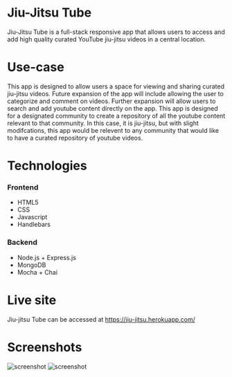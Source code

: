 # Jiu-Jitsu Tube

Jiu-Jitsu Tube is a full-stack responsive app that allows users to access and add high quality curated YouTube jiu-jitsu videos in a central location.

# Use-case

This app is designed to allow users a space for viewing and sharing curated jiu-jitsu videos. Future expansion of the app will include allowing the user to categorize and comment on videos. Further expansion will allow users to search and add youtube content directly on the app. This app is designed for a designated community to create a repository of all the youtube content relevant to that community. In this case, it is jiu-jitsu, but with slight modifcations, this app would be relevent to any community that would like to have a curated repository of youtube videos.

# Technologies

<h3>Frontend</h3>
<ul>
<li>HTML5</li>
<li>CSS</li>
<li>Javascript</li>
<li>Handlebars</li>
</ul>

<h3>Backend</h3>
<ul>
<li>Node.js + Express.js</li>
<li>MongoDB</li>
<li>Mocha + Chai</li>
</ul>

# Live site
Jiu-jitsu Tube can be accessed at https://jiu-jitsu.herokuapp.com/

# Screenshots
![screenshot](http://i.imgur.com/LGIpiXW.png)
![screenshot](http://i.imgur.com/v8F8Qzc.png)
